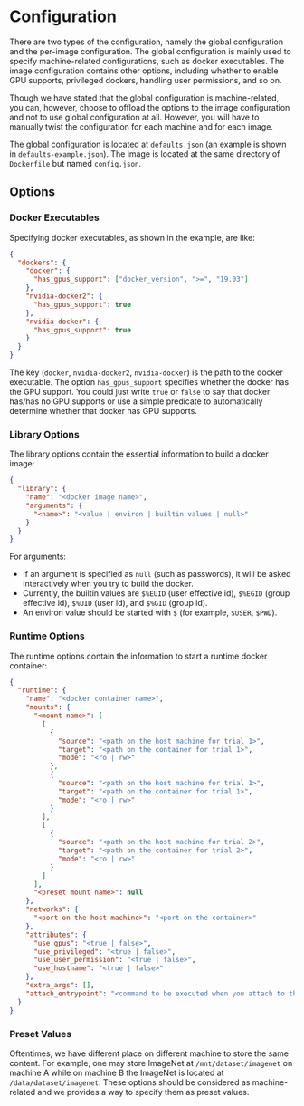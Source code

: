 # Configuration

There are two types of the configuration, namely the global configuration and the per-image configuration. The global configuration is mainly used to specify machine-related configurations, such as docker executables. The image configuration contains other options, including whether to enable GPU supports, privileged dockers, handling user permissions, and so on. 

Though we have stated that the global configuration is machine-related, you can, however, choose to offload the options to the image configuration and not to use global configuration at all. However, you will have to manually twist the configuration for each machine and for each image.

The global configuration is located at `defaults.json` (an example is shown in `defaults-example.json`). The image is located at the same directory of `Dockerfile` but named `config.json`.      

## Options

### Docker Executables

Specifying docker executables, as shown in the example, are like:

```json
{
  "dockers": {
    "docker": {
      "has_gpus_support": ["docker_version", ">=", "19.03"]
    },
    "nvidia-docker2": {
      "has_gpus_support": true
    },
    "nvidia-docker": {
      "has_gpus_support": true
    }
  }
}
```

The key (`docker`, `nvidia-docker2`, `nvidia-docker`) is the path to the docker executable. The option `has_gpus_support` specifies whether the docker has the GPU support. You could just write `true` or `false` to say that docker has/has no GPU supports or use a simple predicate to automatically determine whether that docker has GPU supports. 

### Library Options

The library options contain the essential information to build a docker image:

```json
{
  "library": {
    "name": "<docker image name>",
    "arguments": {
      "<name>": "<value | environ | builtin values | null>" 
    }
  }
}
```

For arguments:

- If an argument is specified as `null` (such as passwords), it will be asked interactively when you try to build the docker. 
- Currently, the builtin values are `$%EUID` (user effective id), `$%EGID` (group effective id), `$%UID` (user id), and `$%GID` (group id).
- An environ value should be started with `$` (for example, `$USER`, `$PWD`). 

### Runtime Options

The runtime options contain the information to start a runtime docker container:

```json
{
  "runtime": {
    "name": "<docker container name>",
    "mounts": {
      "<mount name>": [
        [
          {
            "source": "<path on the host machine for trial 1>",
            "target": "<path on the container for trial 1>",
            "mode": "<ro | rw>"
          },
          {
            "source": "<path on the host machine for trial 1>",
            "target": "<path on the container for trial 1>",
            "mode": "<ro | rw>"
          }
        ],
        [          
          {
            "source": "<path on the host machine for trial 2>",
            "target": "<path on the container for trial 2>",
            "mode": "<ro | rw>"
          }
        ]
      ],
      "<preset mount name>": null
    },
    "networks": {
      "<port on the host machine>": "<port on the container>"
    },
    "attributes": {
      "use_gpus": "<true | false>",
      "use_privileged": "<true | false>",
      "use_user_permission": "<true | false>",
      "use_hostname": "<true | false>"
    },
    "extra_args": [],
    "attach_entrypoint": "<command to be executed when you attach to the container>"
  }
}
```

### Preset Values

Oftentimes, we have different place on different machine to store the same content. For example, one may store ImageNet at `/mnt/dataset/imagenet` on machine A while on machine B the ImageNet is located at `/data/dataset/imagenet`. These options should be considered as machine-related and we provides a way to specify them as preset values.

